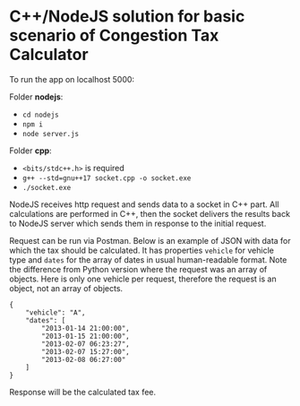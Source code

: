 
# C++/NodeJS solution for basic scenario of Congestion Tax Calculator 

To run the app on localhost 5000:

Folder **nodejs**:
- `cd nodejs`
- `npm i`
- `node server.js`

Folder **cpp**:
- `<bits/stdc++.h>` is required
- `g++ --std=gnu++17 socket.cpp -o socket.exe`
- `./socket.exe`

NodeJS receives http request and sends data to a socket in C++ part. All calculations are performed in C++, then the socket delivers the results back to NodeJS server which sends them in response to the initial request. 

Request can be run via Postman. Below is an example of JSON with data for which the tax should be calculated. It has properties `vehicle` for vehicle type and `dates` for the array of dates in usual human-readable format. Note the difference from Python version where the request was an array of objects. Here is only one vehicle per request, therefore the request is an object, not an array of objects. 

```
{
    "vehicle": "A",
    "dates": [
        "2013-01-14 21:00:00",
        "2013-01-15 21:00:00",
        "2013-02-07 06:23:27",
        "2013-02-07 15:27:00",
        "2013-02-08 06:27:00"
    ]
}
```

Response will be the calculated tax fee. 
